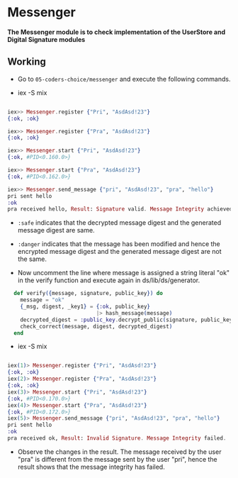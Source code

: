 # Messenger

**The Messenger module is to check implementation of the UserStore and Digital Signature
 modules**


## Working

* Go to `05-coders-choice/messenger` and execute the following commands.

* iex -S mix

~~~ elixir

iex>> Messenger.register {"Pri", "AsdAsd!23"}
{:ok, :ok}

iex>> Messenger.register {"Pra", "AsdAsd!23"}
{:ok, :ok}

iex>> Messenger.start {"Pri", "AsdAsd!23"}
{:ok, #PID<0.160.0>}

iex>> Messenger.start {"Pra", "AsdAsd!23"}
{:ok, #PID<0.162.0>}

iex>> Messenger.send_message {"pri", "AsdAsd!23", "pra", "hello"}
pri sent hello
:ok
pra received hello, Result: Signature valid. Message Integrity achieved.

~~~

* `:safe` indicates that the decrypted message digest and the generated message digest are same.

* `:danger` indicates that the message has been modified and hence the encrypted message digest
and the generated message digest are not the same.

* Now uncomment the line where message is assigned a string literal "ok" in the verify function
 and execute again in ds/lib/ds/generator.

```elixir
  def verify({message, signature, public_key}) do
    message = "ok"
    {_msg, digest, _key1} = {:ok, public_key}
                            |> hash_message(message)
    decrypted_digest = :public_key.decrypt_public(signature, public_key)
    check_correct(message, digest, decrypted_digest)
  end
```

* iex -S mix

~~~ elixir

iex(1)> Messenger.register {"Pri", "AsdAsd!23"}
{:ok, :ok}
iex(2)> Messenger.register {"Pra", "AsdAsd!23"}
{:ok, :ok}
iex(3)> Messenger.start {"Pri", "AsdAsd!23"}
{:ok, #PID<0.170.0>}
iex(4)> Messenger.start {"Pra", "AsdAsd!23"}
{:ok, #PID<0.172.0>}
iex(5)> Messenger.send_message {"pri", "AsdAsd!23", "pra", "hello"}
pri sent hello
:ok
pra received ok, Result: Invalid Signature. Message Integrity failed.

~~~

* Observe the changes in the result. The message received by the user "pra" is different from the message sent 
by the user "pri", hence the result shows that the message integrity has failed.
